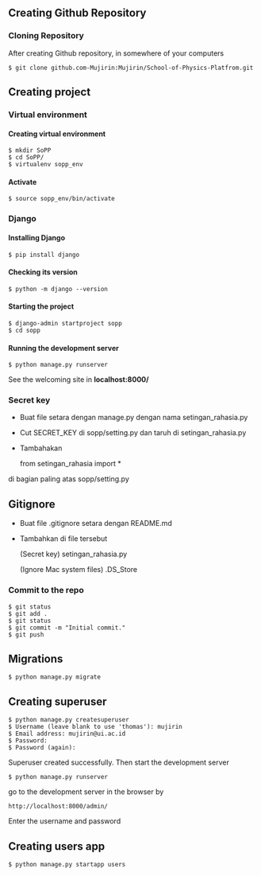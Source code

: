 
## Creating Github Repository
### Cloning Repository
After creating Github repository, in somewhere of your computers

	$ git clone github.com-Mujirin:Mujirin/School-of-Physics-Platfrom.git

## Creating project
### Virtual environment
#### Creating virtual environment
	$ mkdir SoPP
	$ cd SoPP/
	$ virtualenv sopp_env
#### Activate
	$ source sopp_env/bin/activate
### Django
#### Installing Django
	$ pip install django
#### Checking its version
	$ python -m django --version
#### Starting the project
	$ django-admin startproject sopp
	$ cd sopp
#### Running the development server
	$ python manage.py runserver
See the welcoming site in **localhost:8000/**
### Secret key
- Buat file setara dengan manage.py dengan nama setingan_rahasia.py
- Cut SECRET_KEY di sopp/setting.py dan taruh di setingan_rahasia.py
- Tambahakan

	from setingan_rahasia import *

di bagian paling atas sopp/setting.py

## Gitignore
- Buat file .gitignore setara dengan README.md
- Tambahkan di file tersebut

	(Secret key)
	setingan_rahasia.py

	(Ignore Mac system files)
	.DS_Store

### Commit to the repo
	$ git status
	$ git add .
	$ git status
	$ git commit -m "Initial commit."
	$ git push
## Migrations
	$ python manage.py migrate
## Creating superuser
	$ python manage.py createsuperuser
	$ Username (leave blank to use 'thomas'): mujirin
	$ Email address: mujirin@ui.ac.id             
	$ Password: 
	$ Password (again): 
Superuser created successfully.
Then start the development server

	$ python manage.py runserver

go to the development server in the browser by

	http://localhost:8000/admin/

Enter the username and password
## Creating users app
	$ python manage.py startapp users